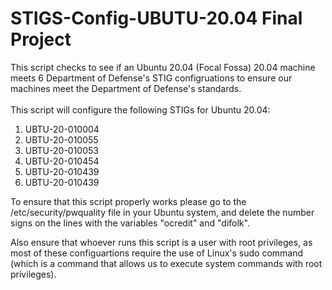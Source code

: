 # STIGS-Config-UBUTU-20.04 Final Project
This script checks to see if an Ubuntu 20.04 (Focal Fossa) 20.04 machine meets 6 Department of Defense's STIG configruations to ensure our machines meet the Department of Defense's standards. <br />
<br />
This script will configure the following STIGs for Ubuntu 20.04:
1. UBTU-20-010004
2. UBTU-20-010055
3. UBTU-20-010053
4. UBTU-20-010454
5. UBTU-20-010439
6. UBTU-20-010439

To ensure that this script properly works please go to the /etc/security/pwquality file in your Ubuntu system, and delete the number signs on the lines with the variables "ocredit" and "difolk".  

Also ensure that whoever runs this script is a user with root privileges, as most of these configuartions require the use of Linux's sudo command (which is a command that allows us to execute system commands with root privileges).  
